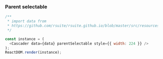 ### Parent selectable

<!--start-code-->

```js
/**
 * import data from
 * https://github.com/rsuite/rsuite.github.io/blob/master/src/resources/data/province-simplified.js
 */

const instance = (
  <Cascader data={data} parentSelectable style={{ width: 224 }} />
);
ReactDOM.render(instance);
```

<!--end-code-->
